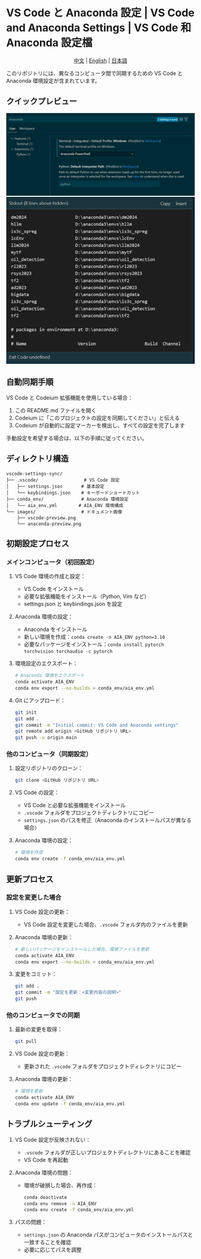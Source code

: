 # VS Code と Anaconda 設定 | VS Code and Anaconda Settings | VS Code 和 Anaconda 設定檔

<div align="center">

[中文](README.md) | [English](README_EN.md) | [日本語](README_JP.md)

</div>

このリポジトリには、異なるコンピュータ間で同期するための VS Code と Anaconda 環境設定が含まれています。

<!-- CASCADE-SETTINGS-SYNC-MARKER -->
<!-- バージョン: 1.0 -->
<!-- 最終更新: 2024-12-23 -->
<!-- 設定タイプ: VS Code, Anaconda, GPU -->

## クイックプレビュー
![VS Code 設定プレビュー](images/vscode-preview.png)
![Anaconda 環境プレビュー](images/anaconda-preview.png)

## 自動同期手順
VS Code と Codeium 拡張機能を使用している場合：
1. この README.md ファイルを開く
2. Codeium に「このプロジェクトの設定を同期してください」と伝える
3. Codeium が自動的に設定マーカーを検出し、すべての設定を完了します

手動設定を希望する場合は、以下の手順に従ってください。

## ディレクトリ構造
```
vscode-settings-sync/
├── .vscode/                 # VS Code 設定
│   ├── settings.json       # 基本設定
│   └── keybindings.json    # キーボードショートカット
├── conda_env/              # Anaconda 環境設定
│   └── aia_env.yml        # AIA_ENV 環境構成
└── images/                 # ドキュメント画像
    ├── vscode-preview.png
    └── anaconda-preview.png
```

## 初期設定プロセス

### メインコンピュータ（初回設定）
1. VS Code 環境の作成と設定：
   - VS Code をインストール
   - 必要な拡張機能をインストール（Python, Vim など）
   - settings.json と keybindings.json を設定

2. Anaconda 環境の設定：
   - Anaconda をインストール
   - 新しい環境を作成：`conda create -n AIA_ENV python=3.10`
   - 必要なパッケージをインストール：`conda install pytorch torchvision torchaudio -c pytorch`

3. 環境設定のエクスポート：
   ```bash
   # Anaconda 環境をエクスポート
   conda activate AIA_ENV
   conda env export --no-builds > conda_env/aia_env.yml
   ```

4. Git にアップロード：
   ```bash
   git init
   git add .
   git commit -m "Initial commit: VS Code and Anaconda settings"
   git remote add origin <GitHub リポジトリ URL>
   git push -u origin main
   ```

### 他のコンピュータ（同期設定）
1. 設定リポジトリのクローン：
   ```bash
   git clone <GitHub リポジトリ URL>
   ```

2. VS Code の設定：
   - VS Code と必要な拡張機能をインストール
   - `.vscode` フォルダをプロジェクトディレクトリにコピー
   - `settings.json` のパスを修正（Anaconda のインストールパスが異なる場合）

3. Anaconda 環境の設定：
   ```bash
   # 環境を作成
   conda env create -f conda_env/aia_env.yml
   ```

## 更新プロセス

### 設定を変更した場合
1. VS Code 設定の更新：
   - VS Code 設定を変更した場合、`.vscode` フォルダ内のファイルを更新

2. Anaconda 環境の更新：
   ```bash
   # 新しいパッケージをインストールした場合、環境ファイルを更新
   conda activate AIA_ENV
   conda env export --no-builds > conda_env/aia_env.yml
   ```

3. 変更をコミット：
   ```bash
   git add .
   git commit -m "設定を更新：<変更内容の説明>"
   git push
   ```

### 他のコンピュータでの同期
1. 最新の変更を取得：
   ```bash
   git pull
   ```

2. VS Code 設定の更新：
   - 更新された `.vscode` フォルダをプロジェクトディレクトリにコピー

3. Anaconda 環境の更新：
   ```bash
   # 環境を更新
   conda activate AIA_ENV
   conda env update -f conda_env/aia_env.yml
   ```

## トラブルシューティング
1. VS Code 設定が反映されない：
   - `.vscode` フォルダが正しいプロジェクトディレクトリにあることを確認
   - VS Code を再起動

2. Anaconda 環境の問題：
   - 環境が破損した場合、再作成：
     ```bash
     conda deactivate
     conda env remove -n AIA_ENV
     conda env create -f conda_env/aia_env.yml
     ```

3. パスの問題：
   - `settings.json` の Anaconda パスがコンピュータのインストールパスと一致することを確認
   - 必要に応じてパスを調整
